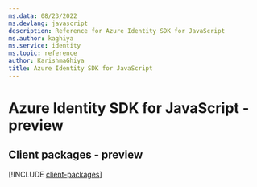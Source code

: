 ```yaml
---
ms.data: 08/23/2022
ms.devlang: javascript
description: Reference for Azure Identity SDK for JavaScript
ms.author: kaghiya
ms.service: identity
ms.topic: reference
author: KarishmaGhiya
title: Azure Identity SDK for JavaScript
---
```

# Azure Identity SDK for JavaScript - preview

## Client packages - preview
[!INCLUDE [client-packages](identity-client-index.md)]